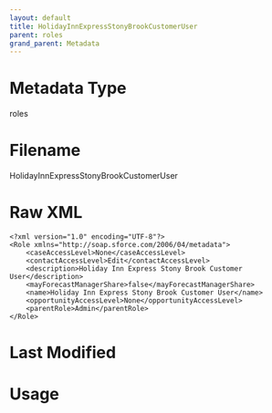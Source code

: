 ```yaml
---
layout: default
title: HolidayInnExpressStonyBrookCustomerUser
parent: roles
grand_parent: Metadata
---
```

# Metadata Type
roles


# Filename 
HolidayInnExpressStonyBrookCustomerUser


# Raw XML
```
<?xml version="1.0" encoding="UTF-8"?>
<Role xmlns="http://soap.sforce.com/2006/04/metadata">
    <caseAccessLevel>None</caseAccessLevel>
    <contactAccessLevel>Edit</contactAccessLevel>
    <description>Holiday Inn Express Stony Brook Customer User</description>
    <mayForecastManagerShare>false</mayForecastManagerShare>
    <name>Holiday Inn Express Stony Brook Customer User</name>
    <opportunityAccessLevel>None</opportunityAccessLevel>
    <parentRole>Admin</parentRole>
</Role>
```


# Last Modified


# Usage
